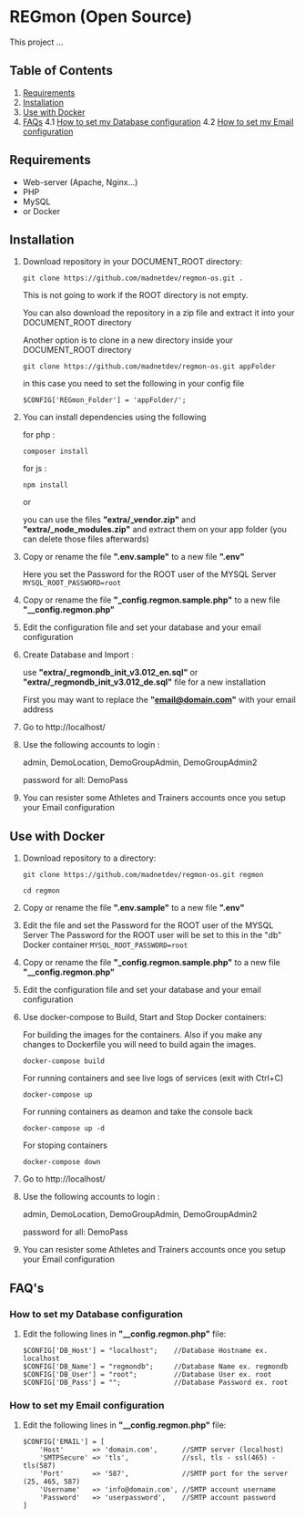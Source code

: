 # REGmon (Open Source)
This project ...


## Table of Contents
 1. [Requirements](#requirements)
 3. [Installation](#installation)
 3. [Use with Docker](#Use-with-Docker)
 4. [FAQs](#faqs)
  4.1 [How to set my Database configuration](#How-to-set-my-Database-configuration)
  4.2 [How to set my Email configuration](#How-to-set-my-Email-configuration)


## Requirements
* Web-server (Apache, Nginx...)
* PHP
* MySQL 
* or Docker


## Installation
1. Download repository in your DOCUMENT_ROOT directory:
    ```
    git clone https://github.com/madnetdev/regmon-os.git .
    ```
    This is not going to work if the ROOT directory is not empty.

    You can also download the repository in a zip file and extract it into your DOCUMENT_ROOT directory

    Another option is to clone in a new directory inside your DOCUMENT_ROOT directory
    ```
    git clone https://github.com/madnetdev/regmon-os.git appFolder
    ```
    in this case you need to set the following in your config file
    ```
    $CONFIG['REGmon_Folder'] = 'appFolder/';
    ```


 2. You can install dependencies using the following

    for php :
    ```
    composer install
    ```
    for js :
    ```
    npm install
    ```
    or 

    you can use the files **"extra/_vendor.zip"** and **"extra/_node_modules.zip"** and extract them on your app folder (you can delete those files afterwards)


3. Copy or rename the file **".env.sample"** to a new file **".env"**

    Here you set the Password for the ROOT user of the MYSQL Server
    ``
    MYSQL_ROOT_PASSWORD=root
    ``


4. Copy or rename the file **"_config.regmon.sample.php"** to a new file **"__config.regmon.php"**


5. Edit the configuration file and set your database and your email configuration


6. Create Database and Import :

    use **"extra/_regmondb_init_v3.012_en.sql"** or **"extra/_regmondb_init_v3.012_de.sql"** file for a new installation
    
    First you may want to replace the **"email@domain.com"** with your email address


7. Go to http://localhost/ 


8. Use the following accounts to login :

    admin, DemoLocation, DemoGroupAdmin, DemoGroupAdmin2

    password for all: DemoPass


9. You can resister some Athletes and Trainers accounts once you setup your Email configuration





## Use with Docker
1. Download repository to a directory:
    ```
    git clone https://github.com/madnetdev/regmon-os.git regmon
    ```

    ```
    cd regmon
    ```

2. Copy or rename the file **".env.sample"** to a new file **".env"**


3. Edit the file and set the Password for the ROOT user of the MYSQL Server
    The Password for the ROOT user will be set to this in the "db" Docker container
    ``
    MYSQL_ROOT_PASSWORD=root
    ``


3. Copy or rename the file **"_config.regmon.sample.php"** to a new file **"__config.regmon.php"**


4. Edit the configuration file and set your database and your email configuration


5. Use docker-compose to Build, Start and Stop Docker containers:

    For building the images for the containers.
    Also if you make any changes to Dockerfile you will need to build again the images.
    ```
    docker-compose build
    ```
    
    For running containers and see live logs of services (exit with Ctrl+C)
    ```
    docker-compose up
    ```
    
    For running containers as deamon and take the console back
    ```
    docker-compose up -d
    ```
    
    For stoping containers
    ```
    docker-compose down
    ```


6. Go to http://localhost/ 


7. Use the following accounts to login :

    admin, DemoLocation, DemoGroupAdmin, DemoGroupAdmin2

    password for all: DemoPass


8. You can resister some Athletes and Trainers accounts once you setup your Email configuration




## FAQ's

### How to set my Database configuration
1. Edit the following lines in **"__config.regmon.php"** file:
    ```
    $CONFIG['DB_Host'] = "localhost";    //Database Hostname ex. localhost
    $CONFIG['DB_Name'] = "regmondb";     //Database Name ex. regmondb
    $CONFIG['DB_User'] = "root";         //Database User ex. root
    $CONFIG['DB_Pass'] = "";             //Database Password ex. root
    ```

### How to set my Email configuration
1. Edit the following lines in **"__config.regmon.php"** file:
    ```
    $CONFIG['EMAIL'] = [
        'Host'       => 'domain.com',      //SMTP server (localhost)
        'SMTPSecure' => 'tls',             //ssl, tls - ssl(465) - tls(587)
        'Port'       => '587',             //SMTP port for the server (25, 465, 587)
        'Username'   => 'info@domain.com', //SMTP account username
        'Password'   => 'userpassword',    //SMTP account password
    ]
    ```
